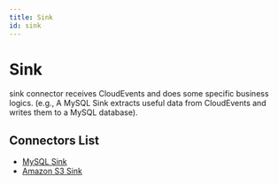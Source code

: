 ```yaml
---
title: Sink
id: sink
---
```


# Sink
sink connector receives CloudEvents and does some specific business logics. (e.g., A MySQL Sink extracts useful data from CloudEvents and writes them to a MySQL database).

## Connectors List
- [MySQL Sink](sink/mysql.md)
- [Amazon S3 Sink](sink/s3.md)
